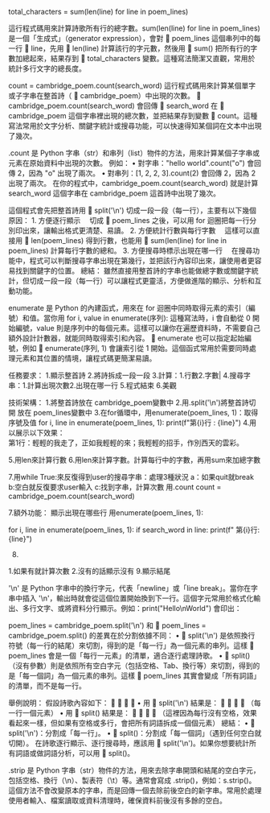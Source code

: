 
total_characters = sum(len(line) for line in poem_lines)

這行程式碼用來計算詩歌所有行的總字數。sum(len(line) for line in poem_lines) 是一個「生成式」（generator expression），會對    poem_lines 這個串列中的每一行    line，先用    len(line) 計算該行的字元數，然後用    sum() 把所有行的字數加總起來，結果存到    total_characters 變數。這種寫法簡潔又直觀，常用於統計多行文字的總長度。

count = cambridge_poem.count(search_word)
這行程式碼用來計算某個單字或子字串在整首詩（   cambridge_poem）中出現的次數。   cambridge_poem.count(search_word) 會回傳    search_word 在    cambridge_poem 這個字串裡出現的總次數，並把結果存到變數    count。這種寫法常用於文字分析、關鍵字統計或搜尋功能，可以快速得知某個詞在文本中出現了幾次。

.count 是 Python 字串（str）和串列（list）物件的方法，用來計算某個子字串或元素在原始資料中出現的次數。 例如： • 對字串："hello world".count("o") 會回傳 2，因為 "o" 出現了兩次。 • 對串列：[1, 2, 2, 3].count(2) 會回傳 2，因為 2 出現了兩次。  在你的程式中，cambridge_poem.count(search_word) 就是計算 search_word 這個字串在 cambridge_poem 這首詩中出現了幾次。

這個程式會先把整首詩用    split('\n') 切成一段一段（每一行），主要有以下幾個原因： 1.  方便逐行顯示
　切成    poem_lines 之後，可以用 for 迴圈把每一行分別印出來，讓輸出格式更清楚、易讀。  2.  方便統計行數與每行字數
　這樣可以直接用    len(poem_lines) 得到行數，也能用    sum(len(line) for line in poem_lines) 計算每行字數的總和。  3.  方便搜尋時標示出現在哪一行
　在搜尋功能中，程式可以判斷搜尋字串出現在第幾行，並把該行內容印出來，讓使用者更容易找到關鍵字的位置。   總結：
雖然直接用整首詩的字串也能做總字數或關鍵字統計，但切成一段一段（每一行）可以讓程式更靈活，方便做進階的顯示、分析和互動功能。

enumerate
是 Python 的內建函式，用來在 for 迴圈中同時取得元素的索引（編號）和值。當你用 for i, value in enumerate(序列): 這種寫法時，i 會自動從 0 開始編號，value 則是序列中的每個元素。這樣可以讓你在遍歷資料時，不需要自己額外設計計數器，就能同時取得索引和內容。   enumerate 也可以指定起始編號，例如    enumerate(序列, 1) 會讓索引從 1 開始。這個函式常用於需要同時處理元素和其位置的情境，讓程式碼更簡潔易讀。


任務要求：
1.顯示整首詩
2.將詩拆成一段一段
3.計算：1.行數2.字數|
4.搜尋字串：1.計算出現次數2.出現在哪一行
5.程式結束
6.美觀

技術架構：
1.將整首詩放在 cambridge_poem變數中
2.用.split('\n')將整首詩切開 放在 poem_lines變數中
3.在for循環中，用enumerate(poem_lines, 1)：取得序號及值
for i, line in enumerate(poem_lines, 1):
    print(f"第{i}行 : {line}")
4.用以展示以下效果：    
第1行：輕輕的我走了，正如我輕輕的來；我輕輕的招手，作別西天的雲彩。

5.用len來計算行數
6.用len來計算字數。計算每行中的字數，再用sum來加總字數

7.用while True:來反復得到user的搜尋字串：處理3種狀況
a：如果quit就break
b:空白就反復要求user輸入
c:找到字串，計算次數
用.count
count = cambridge_poem.count(search_word)

7.額外功能：
顯示出現在哪些行
用enumerate(poem_lines, 1):

for i, line in enumerate(poem_lines, 1):
            if search_word in line:
                print(f"   第{i}行:{line}")


8.
1.如果有就計算次數
2.沒有的話顯示沒有
9.顯示結尾

'\n' 是 Python 字串中的換行字元，代表「newline」或「line break」。當你在字串中插入 '\n'，輸出時就會從這個位置開始換到下一行。這個字元常用於格式化輸出、多行文字、或將資料分行顯示。例如：print("Hello\nWorld") 會印出：


poem_lines = cambridge_poem.split('\n')  和    poem_lines = cambridge_poem.split() 的差異在於分割依據不同： •    split('\n') 是依照換行符號（每一行的結尾）來切割，得到的是「每一行」為一個元素的串列。這樣    poem_lines 會是一個「每行一元素」的清單，適合逐行處理詩歌。  •    split()（沒有參數）則是依照所有空白字元（包括空格、Tab、換行等）來切割，得到的是「每一個詞」為一個元素的串列。這樣    poem_lines 其實會變成「所有詞語」的清單，而不是每一行。

舉例說明： 假設詩歌內容如下：                        •  用    split('\n') 結果是：                        （每一行一個元素）  •  用    split() 結果是：                        （這裡因為每行沒有空格，效果看起來一樣，但如果有空格或多行，會把所有詞語拆成一個個元素）   總結： •    split('\n')：分割成「每一行」。 •    split()：分割成「每一個詞」（遇到任何空白就切開）。  在詩歌逐行顯示、逐行搜尋時，應該用    split('\n')。如果你想要統計所有詞語或做詞語分析，可以用    split()。

.strip 是 Python 字串（str）物件的方法，用來去除字串開頭和結尾的空白字元，包括空格、換行（\n）、製表符（\t）等。通常會寫成 .strip()，例如：s.strip()。這個方法不會改變原本的字串，而是回傳一個去除前後空白的新字串。常用於處理使用者輸入、檔案讀取或資料清理時，確保資料前後沒有多餘的空白。